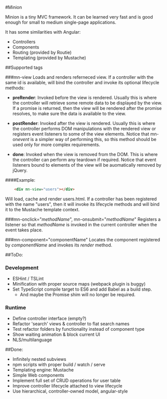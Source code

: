 #Minion

Minion is a tiny MVC framework. It can be learned very fast and is good enough
for small to medium single-page applications.

It has some similarities with Angular:
- Controllers
- Components
- Routing (provided by Routie)
- Templating (provided by Mustache)

##Supported tags

###mn-view
Loads and renders referneced view. If a controller with the same id is
available, will bind the controller and invoke its optional lifecycle methods:

- **preRender**: Invoked before the view is rendered. Usually this is
	where the controller will retrieve some remote data to be displayed by
	the view. If a promise is returned, then the view will be rendered after
	the promise resolves, to make sure the data is available to the view. 

- **postRender**: Invoked after the view is rendered. Usually this is where
	the controller performs DOM manipulations with the rendered view or
	registers event listeners to some of the view elements. Notice that
	mn-on*event* is a simpler way of performing this, so this method should
	be used only for more complex requirements.

- **done**: Invoked when the view is removed from the DOM. This is where
	the controller can perform any teardown if required. Notice that event
	listeners bound to elements of the view will be auomatically removed
	by jQuery. 

####Example:
```HTML
	<div mn-view="users"></div>
```
Will load, cache and render users.html. If a controller has been registered
with the name "users", then it will invoke its lifecycle methods and will
bind it to the Mustache template context.

###mn-onclick="*methodName*", mn-onsubmit="*methodName*"
Registers a listener so that *methodName* is invoked in the current controller
when the event takes place.

###mn-component="componentName"
Locates the component registered by *componentName* and invokes its *render* method.  

##ToDo:
### Development
- ESHint / TSLint
- Minification with proper source maps (webpack plugin is buggy)
- Set TypeScript compile target to ES6 and add Babel as a build step.
	- And maybe the Promise shim will no longer be required.

### Runtime
- Define controller interface (empty?)
- Refactor 'search' views & controller to flat search names
- Test refactor folders by functionality instead of component type 
- Show waiting animation & block current UI
- NLS/multilanguage

##Done:
- Infinitely nested subviews
- npm scripts with proper build / watch / serve
- Templating engine: Mustache
- Simple Web components
- Implement full set of CRUD operations for user table
- Improve controller lifecycle attached to view lifecycle
- Use hierarchical, controller-owned model, angular-style

